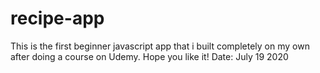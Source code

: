 # recipe-app
This is the first beginner javascript app that i built completely on my own after doing a course on Udemy. Hope you like it!
Date: July 19 2020
